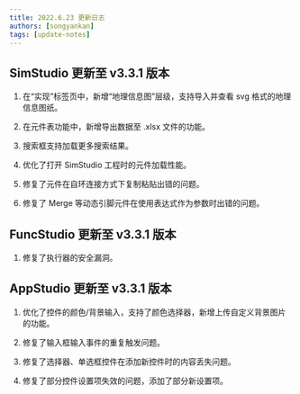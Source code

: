 ```yaml
---
title: 2022.6.23 更新日志
authors: [songyankan]
tags: [update-notes]
---
```


## SimStudio 更新至 v3.3.1 版本

1. 在“实现”标签页中，新增“地理信息图”层级，支持导入并查看 svg 格式的地理信息图纸。

2. 在元件表功能中，新增导出数据至 .xlsx 文件的功能。

3. 搜索框支持加载更多搜索结果。

4. 优化了打开 SimStudio 工程时的元件加载性能。

5. 修复了元件在自环连接方式下复制粘贴出错的问题。

6. 修复了 Merge 等动态引脚元件在使用表达式作为参数时出错的问题。

## FuncStudio 更新至 v3.3.1 版本
<!-- truncate -->
1. 修复了执行器的安全漏洞。

## AppStudio 更新至 v3.3.1 版本

1. 优化了控件的颜色/背景输入，支持了颜色选择器，新增上传自定义背景图片的功能。

2. 修复了输入框输入事件的重复触发问题。

3. 修复了选择器、单选框控件在添加新控件时的内容丢失问题。

4. 修复了部分控件设置项失效的问题，添加了部分新设置项。
